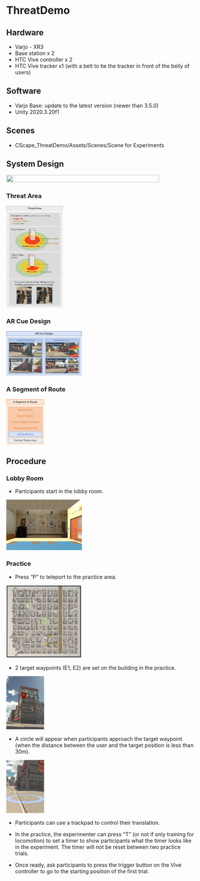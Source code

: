 # ThreatDemo

## Hardware
- Varjo - XR3
- Base station x 2
- HTC Vive controller x 2
- HTC Vive tracker x1 (with a belt to tie the tracker in front of the belly of users)

## Software
- Varjo Base: update to the latest version (newer than 3.5.0)
- Unity 2020.3.20f1

## Scenes
- CScape_ThreatDemo/Assets/Scenes/Scene for Experiments

## System Design
<img src="https://github.com/zy0531/ThreatDemo/blob/main/Figures/System%20Design.png?raw=true" width="90%" height="90%">

### Threat Area
<img src="https://github.com/zy0531/ThreatDemo/blob/main/Figures/Threat%20Area%20Defination.png?raw=true" width="30%" height="30%">

### AR Cue Design
<img src="https://github.com/zy0531/ThreatDemo/blob/main/Figures/AR%20Cue.png?raw=true" width="40%" height="40%">

### A Segment of Route
<img src="https://github.com/zy0531/ThreatDemo/blob/main/Figures/Route.png?raw=true" width="20%" height="20%">


## Procedure

### Lobby Room
- Participants start in the lobby room.
<img src="https://github.com/zy0531/ThreatDemo/blob/main/Figures/Lobby%20Room.png?raw=true" width="40%" height="40%">

### Practice
- Press “P” to teleport to the practice area.
<img src="https://github.com/zy0531/ThreatDemo/blob/main/Figures/Training%20Area.png?raw=true" width="40%" height="40%">

- 2 target waypoints (E1, E2) are set on the building in the practice.
<img src="https://github.com/zy0531/ThreatDemo/blob/main/Figures/TearDrop%20Target.png?raw=true" width="20%" height="20%">

- A circle will appear when participants approach the target waypoint (when the distance between the user and the target position is less than 30m).
<img src="https://github.com/zy0531/ThreatDemo/blob/main/Figures/Ground%20Target%20Indicator.png?raw=true" width="20%" height="20%">

- Participants can use a trackpad to control their translation.

- In the practice, the experimenter can press “T” (or not if only training for locomotion) to set a timer to show participants what the timer looks like in the experiment. The timer will not be reset between two practice trials.

- Once ready, ask participants to press the trigger button on the Vive controller to go to the starting position of the first trial.
